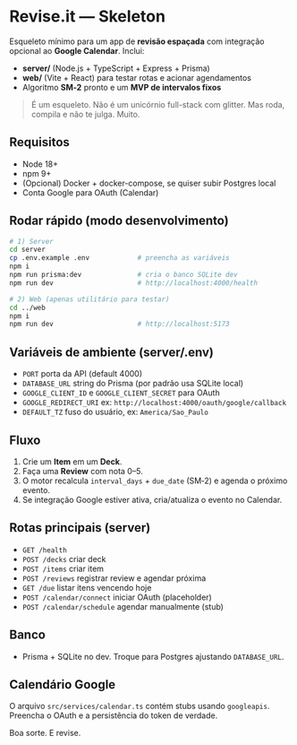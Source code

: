 # Revise.it — Skeleton

Esqueleto mínimo para um app de **revisão espaçada** com integração opcional ao **Google Calendar**.
Inclui:
- **server/** (Node.js + TypeScript + Express + Prisma)
- **web/** (Vite + React) para testar rotas e acionar agendamentos
- Algoritmo **SM‑2** pronto e um **MVP de intervalos fixos**

> É um esqueleto. Não é um unicórnio full-stack com glitter. Mas roda, compila e não te julga. Muito.

## Requisitos
- Node 18+
- npm 9+
- (Opcional) Docker + docker-compose, se quiser subir Postgres local
- Conta Google para OAuth (Calendar)

## Rodar rápido (modo desenvolvimento)
```bash
# 1) Server
cd server
cp .env.example .env            # preencha as variáveis
npm i
npm run prisma:dev              # cria o banco SQLite dev
npm run dev                     # http://localhost:4000/health

# 2) Web (apenas utilitário para testar)
cd ../web
npm i
npm run dev                     # http://localhost:5173
```

## Variáveis de ambiente (server/.env)
- `PORT` porta da API (default 4000)
- `DATABASE_URL` string do Prisma (por padrão usa SQLite local)
- `GOOGLE_CLIENT_ID` e `GOOGLE_CLIENT_SECRET` para OAuth
- `GOOGLE_REDIRECT_URI` ex: `http://localhost:4000/oauth/google/callback`
- `DEFAULT_TZ` fuso do usuário, ex: `America/Sao_Paulo`

## Fluxo
1. Crie um **Item** em um **Deck**.
2. Faça uma **Review** com nota 0–5.
3. O motor recalcula `interval_days` + `due_date` (SM‑2) e agenda o próximo evento.
4. Se integração Google estiver ativa, cria/atualiza o evento no Calendar.

## Rotas principais (server)
- `GET /health`
- `POST /decks` criar deck
- `POST /items` criar item
- `POST /reviews` registrar review e agendar próxima
- `GET /due` listar itens vencendo hoje
- `POST /calendar/connect` iniciar OAuth (placeholder)
- `POST /calendar/schedule` agendar manualmente (stub)

## Banco
- Prisma + SQLite no dev. Troque para Postgres ajustando `DATABASE_URL`.

## Calendário Google
O arquivo `src/services/calendar.ts` contém stubs usando `googleapis`. Preencha o OAuth e a persistência do token de verdade.

Boa sorte. E revise.
